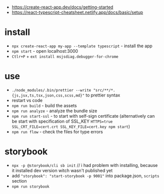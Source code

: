 * https://create-react-app.dev/docs/getting-started
* https://react-typescript-cheatsheet.netlify.app/docs/basic/setup

# install

* `npx create-react-app my-app --template typescript` - install the app
* `npm start` - open localhost:3000
* `Ctlr+P` + `ext install msjsdiag.debugger-for-chrome`

# use

* `./node_modules/.bin/prettier --write "src/**/*.{js,jsx,ts,tsx,json,css,scss,md}"` to prettier syntax
* restart vs code
* `npm run build` - build the assets
* `npm run analyze` - analyze the bundle size
* `npm run start-ssl` - to start with self-sign certificate (alternatively can be start with specification of SSL_KEY `HTTPS=true SSL_CRT_FILE=cert.crt SSL_KEY_FILE=cert.key npm start`)
* `npm run flow` - check the files for type errors

# storybook

* `npx -p @storybook/cli sb init` // i had problem with installing, because it installed dev version witch wasn't published yet
* add `"storybook": "start-storybook -p 9001"` into package.json, `scripts` section
* `npm run storybook`